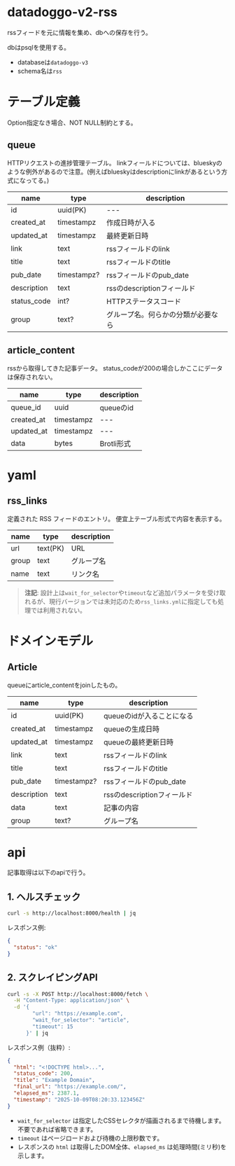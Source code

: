 # datadoggo-v2-rss
rssフィードを元に情報を集め、dbへの保存を行う。

dbはpsqlを使用する。
- databaseは`datadoggo-v3`
- schema名は`rss`

# テーブル定義
Option指定なき場合、NOT NULL制約とする。

## queue
HTTPリクエストの進捗管理テーブル。
linkフィールドについては、blueskyのような例外があるので注意。(例えばblueskyはdescriptionにlinkがあるという方式になってる。)

| name        | type        | description                        |
| ----------- | ----------- | ---------------------------------- |
| id          | uuid(PK)    | ---                                |
| created_at  | timestampz  | 作成日時が入る                     |
| updated_at  | timestampz  | 最終更新日時                       |
| link        | text        | rssフィールドのlink                |
| title       | text        | rssフィールドのtitle               |
| pub_date    | timestampz? | rssフィールドのpub_date            |
| description | text        | rssのdescriptionフィールド         |
| status_code | int?        | HTTPステータスコード               |
| group       | text?       | グループ名。何らかの分類が必要なら |

## article_content
rssから取得してきた記事データ。
status_codeが200の場合しかここにデータは保存されない。

| name       | type       | description |
| ---------- | ---------- | ----------- |
| queue_id   | uuid       | queueのid   |
| created_at | timestampz | ---         |
| updated_at | timestampz | ---         |
| data       | bytes      | Brotli形式  |

# yaml

## rss_links
定義された RSS フィードのエントリ。
便宜上テーブル形式で内容を表示する。

| name  | type     | description |
| ----- | -------- | ----------- |
| url   | text(PK) | URL         |
| group | text     | グループ名  |
| name  | text     | リンク名    |

> **注記**: 設計上は`wait_for_selector`や`timeout`など追加パラメータを受け取れるが、現行バージョンでは未対応のため`rss_links.yml`に指定しても処理では利用されない。

# ドメインモデル

## Article
queueにarticle_contentをjoinしたもの。

| name        | type        | description                |
| ----------- | ----------- | -------------------------- |
| id          | uuid(PK)    | queueのidが入ることになる  |
| created_at  | timestampz  | queueの生成日時            |
| updated_at  | timestampz  | queueの最終更新日時        |
| link        | text        | rssフィールドのlink        |
| title       | text        | rssフィールドのtitle       |
| pub_date    | timestampz? | rssフィールドのpub_date    |
| description | text        | rssのdescriptionフィールド |
| data        | text        | 記事の内容                 |
| group       | text?       | グループ名                 |

# api
記事取得は以下のapiで行う。

## 1. ヘルスチェック
```bash
curl -s http://localhost:8000/health | jq
```
レスポンス例:
```json
{
  "status": "ok"
}
```

## 2. スクレイピングAPI
```bash
curl -s -X POST http://localhost:8000/fetch \
  -H "Content-Type: application/json" \
  -d '{
        "url": "https://example.com",
        "wait_for_selector": "article",
        "timeout": 15
      }' | jq
```

レスポンス例（抜粋）:
```json
{
  "html": "<!DOCTYPE html>...",
  "status_code": 200,
  "title": "Example Domain",
  "final_url": "https://example.com/",
  "elapsed_ms": 2387.1,
  "timestamp": "2025-10-09T08:20:33.123456Z"
}
```
- `wait_for_selector` は指定したCSSセレクタが描画されるまで待機します。不要であれば省略できます。
- `timeout` はページロードおよび待機の上限秒数です。
- レスポンスの `html` は取得したDOM全体、`elapsed_ms` は処理時間(ミリ秒)を示します。
